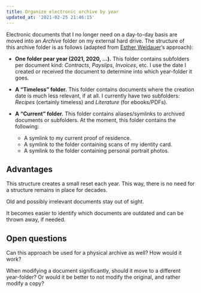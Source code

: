 ```yaml
---
title: Organize electronic archive by year
updated_at: '2021-02-25 21:46:15'
---
```



Electronic documents that I no longer need on a day-to-day basis are moved into an *Archive* folder on my external hard drive. The structure of this archive folder is as follows (adapted from [Esther Weidauer](https://www.selfawaresoup.com/)’s approach):

* **One folder pear year (2021, 2020, …).** This folder contains subfolders per document kind: *Contracts*, *Payslips*, *Invoices*, etc. I use the date I created or received the document to determine into which year-folder it goes.

* **A “Timeless” folder.** This folder contains documents where the creation date is much less relevant, if at all. I currently have two subfolders: *Recipes* (certainly timeless) and *Literature* (for ebooks/PDFs).

* **A “Current” folder.** This folder contains aliases/symlinks to archived documents or subfolders. At the moment, this folder contains the following:
	* A symlink to my current proof of residence.
	* A symlink to the folder containing scans of my identity card.
	* A symlink to the folder containing personal portrait photos.

## Advantages
This structure creates a small reset each year. This way, there is no need for a structure remains in place for decades.

Old and possibly irrelevant documents stay out of sight.

It becomes easier to identify which documents are outdated and can be thrown away, if needed.

## Open questions
Can this approach be used for a physical archive as well? How would it work?

When modifying a document significantly, should it move to a different year-folder? Or would it be better to not modify the original, and rather modify a copy?